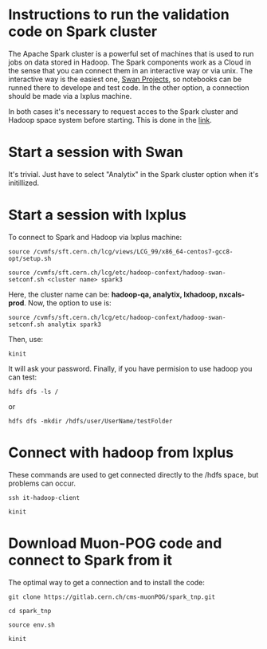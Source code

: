 # Instructions to run the validation code on Spark cluster


The Apache Spark cluster is a powerful set of machines that is used to run jobs on data stored in Hadoop. The Spark components work as a Cloud in the sense that you can connect them in an interactive way or via unix. The interactive way is the easiest one, [Swan Projects](https://swan002.cern.ch), so notebooks can be runned there to develope and test code. In the other option, a connection should be made via a lxplus machine.


In both cases it's necessary to request acces to the Spark cluster and Hadoop space system before starting. This is done in the [link](https://hadoop-user-guide.web.cern.ch/getstart/access.html).


# Start a session with Swan

It's trivial. Just have to select "Analytix" in the Spark cluster option when it's initillized.

# Start a session with lxplus

To connect to Spark and Hadoop via lxplus machine:

```
source /cvmfs/sft.cern.ch/lcg/views/LCG_99/x86_64-centos7-gcc8-opt/setup.sh
```

```
source /cvmfs/sft.cern.ch/lcg/etc/hadoop-confext/hadoop-swan-setconf.sh <cluster name> spark3
```

Here, the cluster name can be: **hadoop-qa, analytix, lxhadoop, nxcals-prod**. Now, the option to use is:

```
source /cvmfs/sft.cern.ch/lcg/etc/hadoop-confext/hadoop-swan-setconf.sh analytix spark3
```


Then, use:

```
kinit
```

It will ask your password. Finally, if you have permision to use hadoop you can test:


```
hdfs dfs -ls /
```

or 

```
hdfs dfs -mkdir /hdfs/user/UserName/testFolder
```


# Connect with hadoop from lxplus

These commands are used to get connected directly to the /hdfs space, but problems can occur.

```
ssh it-hadoop-client

kinit
```


# Download Muon-POG code and connect to Spark from it

The optimal way to get a connection and to install the code:


```
git clone https://gitlab.cern.ch/cms-muonPOG/spark_tnp.git

cd spark_tnp

source env.sh

kinit
```








